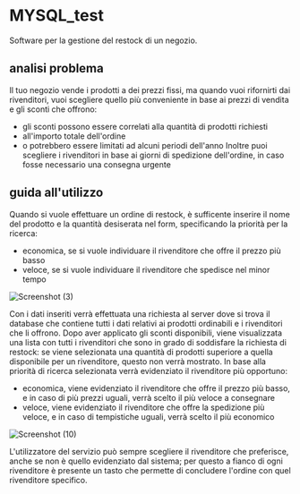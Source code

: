 # MYSQL_test

Software per la gestione del restock di un negozio.

## analisi problema

Il tuo negozio vende i prodotti a dei prezzi fissi, ma quando vuoi rifornirti dai rivenditori, vuoi scegliere quello più conveniente in base ai prezzi di vendita e gli sconti che offrono: 
- gli sconti possono essere correlati alla quantità di prodotti richiesti
- all'importo totale dell'ordine
- o potrebbero essere limitati ad alcuni periodi dell'anno
Inoltre puoi scegliere i rivenditori in base ai giorni di spedizione dell'ordine, in caso fosse necessario una consegna urgente

## guida all'utilizzo

Quando si vuole effettuare un ordine di restock, è sufficente inserire il nome del prodotto e la quantità desiserata nel form, specificando la priorità per la ricerca: 
- economica, se si vuole individuare il rivenditore che offre il prezzo più basso
- veloce, se si vuole individuare il rivenditore che spedisce nel minor tempo

![Screenshot (3)](https://user-images.githubusercontent.com/90613113/135053101-36ea0f99-0da9-4f37-8473-07d8f0b5ec0f.png)

Con i dati inseriti verrà effettuata una richiesta al server dove si trova il database che contiene tutti i dati relativi ai prodotti ordinabili e i rivenditori che li offrono.
Dopo aver applicato gli sconti disponibili, viene visualizzata una lista con tutti i rivenditori che sono in grado di soddisfare la richiesta di restock: se viene selezionata una quantità di prodotti superiore a quella disponibile per un rivenditore, questo non verrà mostrato.
In base alla priorità di ricerca selezionata verrà evidenziato il rivenditore più opportuno: 
- economica, viene evidenziato il rivenditore che offre il prezzo più basso, e in caso di più prezzi uguali, verrà scelto il più veloce a consegnare
- veloce, viene evidenziato il rivenditore che offre la spedizione più veloce, e in caso di tempistiche uguali, verrà scelto il più economico

![Screenshot (10)](https://user-images.githubusercontent.com/90613113/135063871-27c3c262-ad68-4e5d-aa51-f8db2407c66b.png)

L'utilizzatore del servizio può sempre scegliere il rivenditore che preferisce, anche se non è quello evidenziato dal sistema; per questo a fianco di ogni rivenditore è presente un tasto che permette di concludere l'ordine con quel rivenditore specifico.
